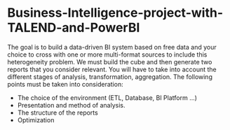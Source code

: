 # Business-Intelligence-project-with-TALEND-and-PowerBI
The goal is to build a data-driven BI system based on free data and your choice to cross with one or more multi-format sources to include this heterogeneity problem.
We must build the cube and then generate two reports that you consider relevant.
You will have to take into account the different stages of analysis, transformation, aggregation.
The following points must be taken into consideration:
- The choice of the environment (ETL, Database, BI Platform ...)
- Presentation and method of analysis.
- The structure of the reports
- Optimization
